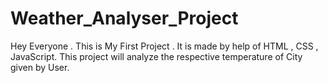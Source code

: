 # Weather_Analyser_Project
Hey Everyone . This is My First Project . It is made by help of HTML , CSS , JavaScript. This project will analyze the respective temperature of City given by User.  
